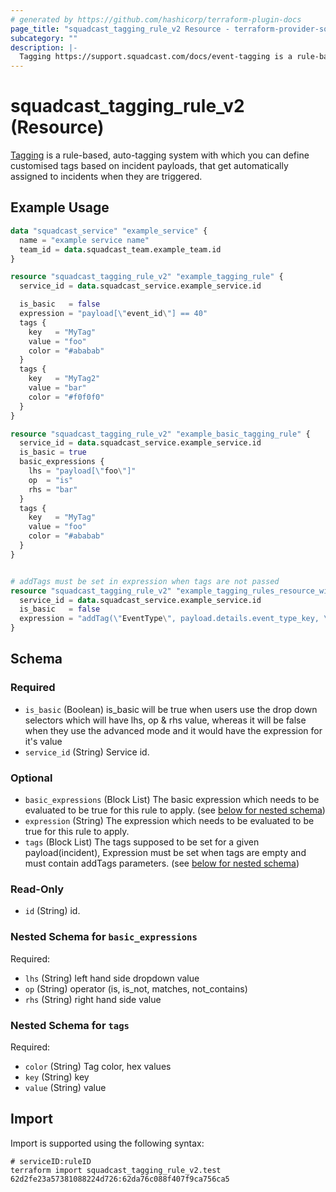 ```yaml
---
# generated by https://github.com/hashicorp/terraform-plugin-docs
page_title: "squadcast_tagging_rule_v2 Resource - terraform-provider-squadcast"
subcategory: ""
description: |-
  Tagging https://support.squadcast.com/docs/event-tagging is a rule-based, auto-tagging system with which you can define customised tags based on incident payloads, that get automatically assigned to incidents when they are triggered.
---
```


# squadcast_tagging_rule_v2 (Resource)

[Tagging](https://support.squadcast.com/docs/event-tagging) is a rule-based, auto-tagging system with which you can define customised tags based on incident payloads, that get automatically assigned to incidents when they are triggered.

## Example Usage

```terraform
data "squadcast_service" "example_service" {
  name = "example service name"
  team_id = data.squadcast_team.example_team.id
}

resource "squadcast_tagging_rule_v2" "example_tagging_rule" {
  service_id = data.squadcast_service.example_service.id

  is_basic   = false
  expression = "payload[\"event_id\"] == 40"  
  tags {
    key   = "MyTag"
    value = "foo"
    color = "#ababab"
  }
  tags {
    key   = "MyTag2"
    value = "bar"
    color = "#f0f0f0"
  }
}

resource "squadcast_tagging_rule_v2" "example_basic_tagging_rule" {
  service_id = data.squadcast_service.example_service.id
  is_basic = true
  basic_expressions {
    lhs = "payload[\"foo\"]"
    op  = "is"
    rhs = "bar"
  }
  tags {
    key   = "MyTag"
    value = "foo"
    color = "#ababab"
  }
}


# addTags must be set in expression when tags are not passed
resource "squadcast_tagging_rule_v2" "example_tagging_rules_resource_withouttags" {
  service_id = data.squadcast_service.example_service.id
  is_basic   = false
  expression = "addTag(\"EventType\", payload.details.event_type_key, \"#037916\")"
}
```

<!-- schema generated by tfplugindocs -->
## Schema

### Required

- `is_basic` (Boolean) is_basic will be true when users use the drop down selectors which will have lhs, op & rhs value, whereas it will be false when they use the advanced mode and it would have the expression for it's value
- `service_id` (String) Service id.

### Optional

- `basic_expressions` (Block List) The basic expression which needs to be evaluated to be true for this rule to apply. (see [below for nested schema](#nestedblock--basic_expressions))
- `expression` (String) The expression which needs to be evaluated to be true for this rule to apply.
- `tags` (Block List) The tags supposed to be set for a given payload(incident), Expression must be set when tags are empty and must contain addTags parameters. (see [below for nested schema](#nestedblock--tags))

### Read-Only

- `id` (String) id.

<a id="nestedblock--basic_expressions"></a>
### Nested Schema for `basic_expressions`

Required:

- `lhs` (String) left hand side dropdown value
- `op` (String) operator (is, is_not, matches, not_contains)
- `rhs` (String) right hand side value


<a id="nestedblock--tags"></a>
### Nested Schema for `tags`

Required:

- `color` (String) Tag color, hex values
- `key` (String) key
- `value` (String) value

## Import

Import is supported using the following syntax:

```shell
# serviceID:ruleID
terraform import squadcast_tagging_rule_v2.test 62d2fe23a57381088224d726:62da76c088f407f9ca756ca5
```
